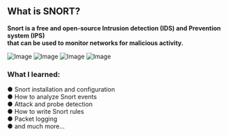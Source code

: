 ## What is SNORT?

**Snort is a free and open-source Intrusion detection (IDS) and Prevention system (IPS)  
that can be used to monitor networks for malicious activity.**

![Image](https://github.com/user-attachments/assets/32c7325d-5b82-4a2f-8ab9-09be93829a5e)
![Image](https://github.com/user-attachments/assets/a657b5fb-3e00-470c-8364-a88f331681e1)
![Image](https://github.com/user-attachments/assets/16f7b1a9-66bd-4d10-a6d9-cee9aa9cb078)
![Image](https://github.com/user-attachments/assets/2e47954b-976e-48e5-b8b7-ef624815aa69)

### What I learned:

● Snort installation and configuration  
● How to analyze Snort events  
● Attack and probe detection  
● How to write Snort rules  
● Packet logging  
● and much more...

